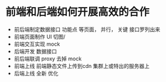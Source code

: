 # 前端和后端如何开展高效的合作

- 前后端制定数据接口  功能点
  等页面， 并行， 关键  接口罗列出来
- 前端页面制作
  UI 切图/ 
- 前端交互实现
  mock 
- 后端开发
  数据接口
- 前后端联调
  proxy 去掉 mock 
- 前端上线
  前端静态文件上传到cdn 集群上或特出的服务器上
- 后端上线
  全新
  优化 

